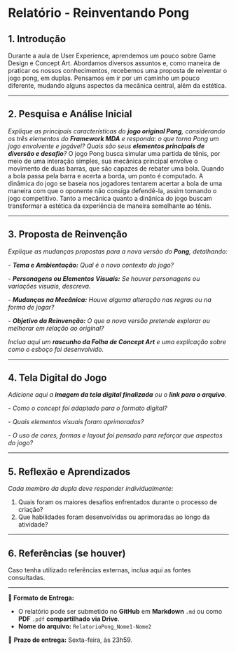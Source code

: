 # Relatório - Reinventando Pong

## 1. Introdução

Durante a aula de User Experience, aprendemos um pouco sobre Game Design e Concept Art. Abordamos diversos assuntos e, como maneira de praticar os nossos conhecimentos, recebemos uma proposta de reiventar o jogo pong, em duplas. Pensamos em ir por um caminho um pouco diferente, mudando alguns aspectos da mecânica central, além da estética.

---

## 2. Pesquisa e Análise Inicial

_Explique as principais características do **jogo original Pong**, considerando os três elementos do **Framework MDA** e responda: o que torna Pong um jogo envolvente e jogável? Quais são seus **elementos principais de diversão e desafio**?_
O jogo Pong busca simular uma partida de tênis, por meio de uma interação simples, sua mecânica principal envolve o movimento de duas barras, que são capazes de rebater uma bola. Quando a bola passa pela barra e acerta a borda, um ponto é computado. A dinâmica do jogo se baseia nos jogadores tentarem acertar a bola de uma maneira com que o oponente não consiga defendê-la, assim tornando o jogo competitivo. Tanto a mecânica quanto a dinânica do jogo buscam transformar a estética da experiência de maneira semelhante ao tênis.

---

## 3. Proposta de Reinvenção

_Explique as mudanças propostas para a nova versão do **Pong**, detalhando:_

_- **Tema e Ambientação:** Qual é o novo contexto do jogo?_

_- **Personagens ou Elementos Visuais:** Se houver personagens ou variações visuais, descreva._

_- **Mudanças na Mecânica:** Houve alguma alteração nas regras ou na forma de jogar?_

_- **Objetivo da Reinvenção:** O que a nova versão pretende explorar ou melhorar em relação ao original?_

_Inclua aqui um **rascunho da Folha de Concept Art** e uma explicação sobre como o esboço foi desenvolvido._

---

## 4. Tela Digital do Jogo

_Adicione aqui a **imagem da tela digital finalizada** ou o **link para o arquivo**._

_- Como o concept foi adaptado para o formato digital?_

_- Quais elementos visuais foram aprimorados?_

_- O uso de cores, formas e layout foi pensado para reforçar que aspectos do jogo?_

---

## 5. Reflexão e Aprendizados

_Cada membro da dupla deve responder individualmente:_

1. Quais foram os maiores desafios enfrentados durante o processo de criação?
2. Que habilidades foram desenvolvidas ou aprimoradas ao longo da atividade?

---

## 6. Referências (se houver)

Caso tenha utilizado referências externas, inclua aqui as fontes consultadas.

---

**📝 Formato de Entrega:**

- O relatório pode ser submetido no **GitHub** em **Markdown** `.md` ou como **PDF** `.pdf` **compartilhado via Drive**.
- **Nome do arquivo:** `RelatorioPong_Nome1-Nome2`

📌 **Prazo de entrega:** Sexta-feira, às 23h59.
